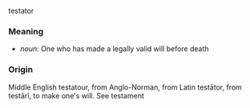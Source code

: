 testator
### Meaning
+ _noun_: One who has made a legally valid will before death

### Origin

Middle English testatour, from Anglo-Norman, from Latin testātor, from testārī, to make one's will. See testament

